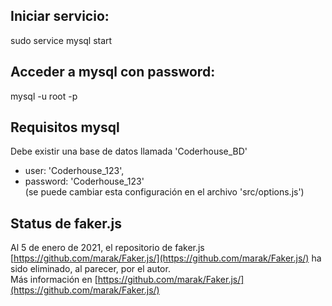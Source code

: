 ## Iniciar servicio:  
sudo service mysql start  
  
## Acceder a mysql con password:  
mysql -u root -p  
  
## Requisitos mysql  
Debe existir una base de datos llamada 'Coderhouse_BD'  
- user: 'Coderhouse_123',
- password: 'Coderhouse_123'  
(se puede cambiar esta configuración en el archivo 'src/options.js')  
  
## Status de faker.js
Al 5 de enero de 2021, el repositorio de faker.js [https://github.com/marak/Faker.js/](https://github.com/marak/Faker.js/) ha sido eliminado, al parecer, por el autor.  
Más información en [https://github.com/marak/Faker.js/](https://github.com/marak/Faker.js/)  